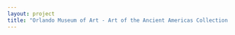 ```yaml
--- 
layout: project 
title: "Orlando Museum of Art - Art of the Ancient Americas Collection - Open Access Digital Catalog project. Approximately 1,000 Pre-Columbian artifacts of varying materials from 35 cultural groups in Mesoamerica and South America dating from 2000 BC to 1521 AD will be digitized and made freely" 
---
```



